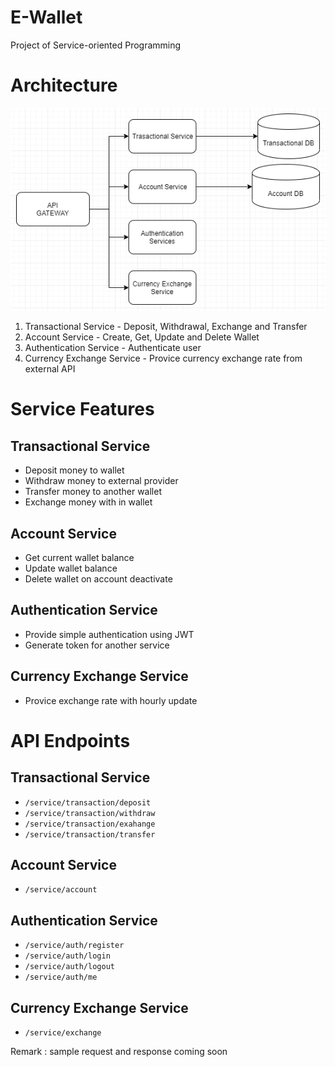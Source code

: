 # E-Wallet

Project of Service-oriented Programming

# Architecture

![Architecture](assets/architecture.png)

1. Transactional Service - Deposit, Withdrawal, Exchange and Transfer
2. Account Service - Create, Get, Update and Delete Wallet
3. Authentication Service - Authenticate user
4. Currency Exchange Service - Provice currency exchange rate from external API

# Service Features

## Transactional Service
- Deposit money to wallet
- Withdraw money to external provider
- Transfer money to another wallet
- Exchange money with in wallet

## Account Service
- Get current wallet balance
- Update wallet balance
- Delete wallet on account deactivate

## Authentication Service
- Provide simple authentication using JWT
- Generate token for another service

## Currency Exchange Service
- Provice exchange rate with hourly update

# API Endpoints

## Transactional Service
- `/service/transaction/deposit`
- `/service/transaction/withdraw`
- `/service/transaction/exahange`
- `/service/transaction/transfer`

## Account Service
- `/service/account`

## Authentication Service
- `/service/auth/register`
- `/service/auth/login`
- `/service/auth/logout`
- `/service/auth/me`

## Currency Exchange Service
- `/service/exchange`

Remark : sample request and response coming soon
